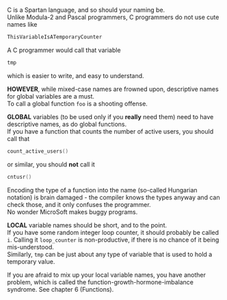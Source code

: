 C is a Spartan language, and so should your naming be.  
Unlike Modula-2 and Pascal programmers, C programmers do not use cute names like

```C
ThisVariableIsATemporaryCounter
```

A C programmer would call that variable

```C
tmp
```

which is easier to write, and easy to understand.

**HOWEVER**, while mixed-case names are frowned upon, descriptive names for global variables are a must.  
To call a global function `foo` is a shooting offense.

**GLOBAL** variables (to be used only if you **really** need them) need to have descriptive names, as do global functions.  
If you have a function that counts the number of active users, you should call that

```C
count_active_users()
```

or similar, you should **not** call it

```C
cntusr()
```

Encoding the type of a function into the name (so-called Hungarian notation) is brain damaged - the compiler knows the types anyway and can check those, and it only confuses the programmer.  
No wonder MicroSoft makes buggy programs.

**LOCAL** variable names should be short, and to the point.  
If you have some random integer loop counter, it should probably be called `i`.
Calling it `loop_counter` is non-productive, if there is no chance of it being mis-understood.  
Similarly, `tmp` can be just about any type of variable that is used to hold a temporary value.

If you are afraid to mix up your local variable names, you have another problem, which is called the function-growth-hormone-imbalance syndrome.
See chapter 6 (Functions).